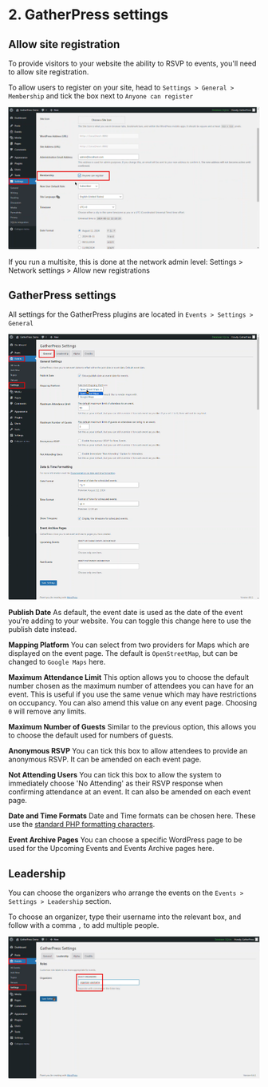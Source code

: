 
# 2. GatherPress settings

## Allow site registration

To provide visitors to your website the ability to RSVP to events, you'll need to allow site registration.

To allow users to register on your site, head to `Settings > General > Membership` and tick the box next to `Anyone can register`

![General Settings](../media/user-2-gatherpress-settings.png)

If you run a multisite, this is done at the network admin level:
Settings > Network settings > Allow new registrations

## GatherPress settings

All settings for the GatherPress plugins are located in `Events > Settings > General`

![GatherPress Settings](../media/user-2-gatherpress-settings-1.png)

**Publish Date**
As default, the event date is used as the date of the event you're adding to your website. You can toggle this change here to use the publish date instead.

**Mapping Platform**
You can select from two providers for Maps which are displayed on the event page. The default is `OpenStreetMap`, but can be changed to `Google Maps` here.

**Maximum Attendance Limit**
This option allows you to choose the default number chosen as the maximum number of attendees you can have for an event. This is useful if you use the same venue which may have restrictions on occupancy. You can also amend this value on any event page. Choosing `0` will remove any limits.

**Maximum Number of Guests**
Similar to the previous option, this allows you to choose the default used for numbers of guests.

**Anonymous RSVP**
You can tick this box to allow attendees to provide an anonymous RSVP. It can be amended on each event page.

**Not Attending Users**
You can tick this box to allow the system to immediately choose 'No Attending' as their RSVP response when confirming attendance at an event. It can also be amended on each event page.

**Date and Time Formats**
Date and Time formats can be chosen here. These use the [standard PHP formatting characters](https://wordpress.org/documentation/article/customize-date-and-time-format/).

**Event Archive Pages**
You can choose a specific WordPress page to be used for the Upcoming Events and Events Archive pages here.


## Leadership

You can choose the organizers who arrange the events on the `Events > Settings > Leadership` section.

To choose an organizer, type their username into the relevant box, and follow with a comma `,` to add multiple people.

![GatherPress Leadership](../media/user-2-gatherpress-settings-2.png)

